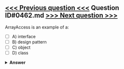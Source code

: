 [<<< Previous question <<<](0461.md)   Question ID#0462.md   [>>> Next question >>>](0463.md)
---

ArrayAccess is an example of a:

- [ ] A) interface
- [ ] B) design pattern
- [ ] C) object
- [ ] D) class

<details><summary><b>Answer</b></summary>
<p>
  Answer: <strong>A</strong>
</p>
</details>
